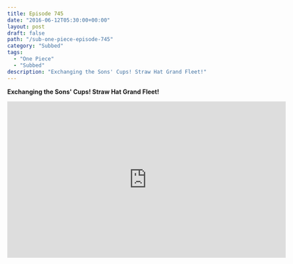 ```yaml
---
title: Episode 745
date: "2016-06-12T05:30:00+00:00"
layout: post
draft: false
path: "/sub-one-piece-episode-745"
category: "Subbed"
tags:
  - "One Piece"
  - "Subbed"
description: "Exchanging the Sons' Cups! Straw Hat Grand Fleet!"
---
```


**Exchanging the Sons' Cups! Straw Hat Grand Fleet!**

<iframe width="640" height="360" src="https://www.rapidvideo.com/e/G6FRPGP7PN" frameborder="0" marginwidth=0 marginheight=0 scrolling=no allowfullscreen></iframe>

